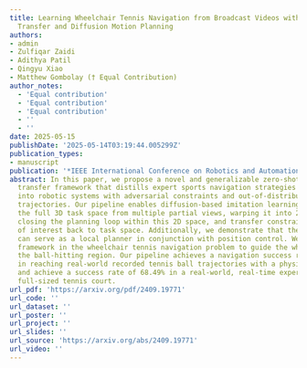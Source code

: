 ```yaml
---
title: Learning Wheelchair Tennis Navigation from Broadcast Videos with Domain Knowledge
  Transfer and Diffusion Motion Planning
authors:
- admin
- Zulfiqar Zaidi
- Adithya Patil
- Qingyu Xiao
- Matthew Gombolay († Equal Contribution)
author_notes:
  - 'Equal contribution'
  - 'Equal contribution'
  - 'Equal contribution'
  - ''
  - ''
date: 2025-05-15
publishDate: '2025-05-14T03:19:44.005299Z'
publication_types:
- manuscript
publication: '*IEEE International Conference on Robotics and Automation (ICRA)*'
abstract: In this paper, we propose a novel and generalizable zero-shot knowledge
  transfer framework that distills expert sports navigation strategies from web videos
  into robotic systems with adversarial constraints and out-of-distribution image
  trajectories. Our pipeline enables diffusion-based imitation learning by reconstructing
  the full 3D task space from multiple partial views, warping it into 2D image space,
  closing the planning loop within this 2D space, and transfer constrained motion
  of interest back to task space. Additionally, we demonstrate that the learned policy
  can serve as a local planner in conjunction with position control. We apply this
  framework in the wheelchair tennis navigation problem to guide the wheelchair into
  the ball-hitting region. Our pipeline achieves a navigation success rate of 97.67%
  in reaching real-world recorded tennis ball trajectories with a physical robot wheelchair,
  and achieve a success rate of 68.49% in a real-world, real-time experiment on a
  full-sized tennis court.
url_pdf: 'https://arxiv.org/pdf/2409.19771'
url_code: ''
url_dataset: ''
url_poster: ''
url_project: ''
url_slides: ''
url_source: 'https://arxiv.org/abs/2409.19771'
url_video: ''
---
```

